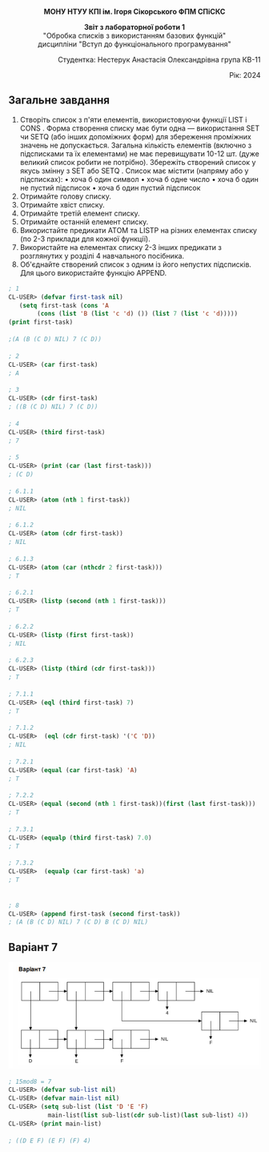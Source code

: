 <p align="center"><b>МОНУ НТУУ КПІ ім. Ігоря Сікорського ФПМ СПіСКС</b></p>
<p align="center">
<b>Звіт з лабораторної роботи 1</b><br/>
"Обробка списків з використанням базових функцій"<br/>
дисципліни "Вступ до функціонального програмування"
</p>
<p align="right">Студентка: Нестерук Анастасія Олександрівна група КВ-11<p>
<p align="right">Рік: 2024<p>
	
## Загальне завдання
1.	Створіть список з п'яти елементів, використовуючи функції LIST і CONS . Форма створення списку має бути одна — використання SET чи SETQ (або інших допоміжних форм) для збереження проміжних значень не допускається. Загальна кількість елементів (включно з підсписками та їх елементами) не має перевищувати 10-12 шт. (дуже великий список робити не потрібно). Збережіть створений список у якусь змінну з SET або SETQ . Список має містити (напряму або у підсписках):
•	хоча б один символ
•	хоча б одне число
•	хоча б один не пустий підсписок
•	хоча б один пустий підсписок
2.	Отримайте голову списку.
3.	Отримайте хвіст списку.
4.	Отримайте третій елемент списку.
5.	Отримайте останній елемент списку.
6.	Використайте предикати ATOM та LISTP на різних елементах списку (по 2-3 приклади для кожної функції).
7.	Використайте на елементах списку 2-3 інших предикати з розглянутих у розділі 4 навчального посібника.
8.	Об'єднайте створений список з одним із його непустих підсписків. Для цього використайте функцію APPEND.

```lisp
; 1
CL-USER> (defvar first-task nil)
   (setq first-task (cons 'A
		(cons (list 'B (list 'c 'd) ()) (list 7 (list 'c 'd)))))
(print first-task)

;(A (B (C D) NIL) 7 (C D))

; 2
CL-USER> (car first-task)
; A

; 3
CL-USER> (cdr first-task)
; ((B (C D) NIL) 7 (C D))

; 4
CL-USER> (third first-task)
; 7

; 5
CL-USER> (print (car (last first-task)))
; (C D)

; 6.1.1
CL-USER> (atom (nth 1 first-task))
; NIL

; 6.1.2
CL-USER> (atom (cdr first-task))
; NIL

; 6.1.3
CL-USER> (atom (car (nthcdr 2 first-task)))
; T

; 6.2.1
CL-USER> (listp (second (nth 1 first-task)))
; T

; 6.2.2
CL-USER> (listp (first first-task))
; NIL

; 6.2.3
CL-USER> (listp (third (cdr first-task)))
; T

; 7.1.1
CL-USER> (eql (third first-task) 7)
; T

; 7.1.2
CL-USER>  (eql (cdr first-task) '('C 'D))
; NIL

; 7.2.1
CL-USER> (equal (car first-task) 'A)
; T

; 7.2.2
CL-USER> (equal (second (nth 1 first-task))(first (last first-task)))
; T

; 7.3.1
CL-USER> (equalp (third first-task) 7.0)
; T

; 7.3.2
CL-USER>  (equalp (car first-task) 'a)
; T


; 8
CL-USER> (append first-task (second first-task))
; (A (B (C D) NIL) 7 (C D) B (C D) NIL)

```
## Варіант 7
<p align="center">
<img src="lab-1-variant-7.png">
</p>

```lisp
; 15mod8 = 7
CL-USER> (defvar sub-list nil)
CL-USER> (defvar main-list nil)
CL-USER> (setq sub-list (list 'D 'E 'F) 
		   main-list(list sub-list(cdr sub-list)(last sub-list) 4))
CL-USER> (print main-list)

; ((D E F) (E F) (F) 4) 

```
 
